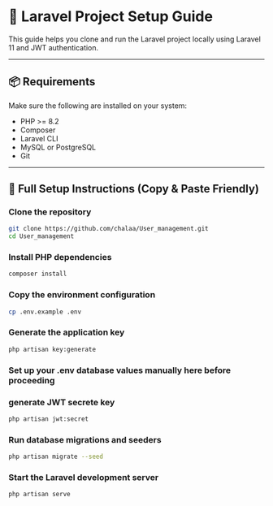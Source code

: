 # 🚀 Laravel Project Setup Guide

This guide helps you clone and run the Laravel project locally using Laravel 11 and JWT authentication.

---

## 📦 Requirements

Make sure the following are installed on your system:

- PHP >= 8.2  
- Composer  
- Laravel CLI  
- MySQL or PostgreSQL  
- Git  

---

## 🧰 Full Setup Instructions (Copy & Paste Friendly)

### Clone the repository
```bash
git clone https://github.com/chalaa/User_management.git
cd User_management
```
### Install PHP dependencies
```bash
composer install
```
### Copy the environment configuration
```bash
cp .env.example .env
```
### Generate the application key
```bash
php artisan key:generate
```
### Set up your .env database values manually here before proceeding

### generate JWT secrete key
```bash
php artisan jwt:secret
```

### Run database migrations and seeders
```bash
php artisan migrate --seed
```

### Start the Laravel development server
```bash
php artisan serve
```
